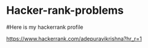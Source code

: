 # Hacker-rank-problems

#Here is my hackerrank profile

https://www.hackerrank.com/adepuravikrishna?hr_r=1
